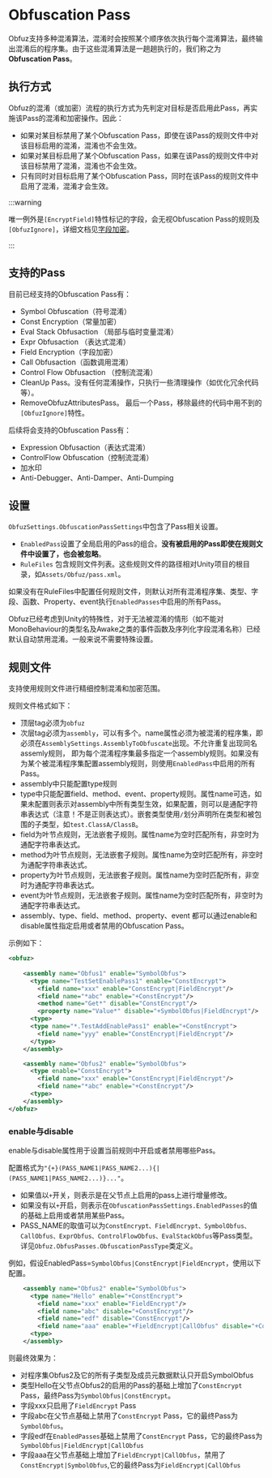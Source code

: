 # Obfuscation Pass

Obfuz支持多种混淆算法，混淆时会按照某个顺序依次执行每个混淆算法，最终输出混淆后的程序集。由于这些混淆算法是一趟趟执行的，我们称之为**Obfuscation Pass**。

## 执行方式

Obfuz的混淆（或加密）流程的执行方式为先判定对目标是否启用此Pass，再实施该Pass的混淆和加密操作。因此：

- 如果对某目标禁用了某个Obfuscation Pass，即使在该Pass的规则文件中对该目标启用的混淆，混淆也不会生效。
- 如果对某目标启用了某个Obfuscation Pass，如果在该Pass的规则文件中对该目标禁用了混淆，混淆也不会生效。
- 只有同时对目标启用了某个Obfuscation Pass，同时在该Pass的规则文件中启用了混淆，混淆才会生效。

:::warning

唯一例外是`[EncryptField]`特性标记的字段，会无视Obfuscation Pass的规则及`[ObfuzIgnore]`，详细文档见[字段加密](./field-encryption)。

:::

## 支持的Pass

目前已经支持的Obfuscation Pass有：

- Symbol Obfuscation（符号混淆）
- Const Encryption（常量加密）
- Eval Stack Obfusaction （局部与临时变量混淆）
- Expr Obfusaction （表达式混淆）
- Field Encryption（字段加密）
- Call Obfusaction（函数调用混淆）
- Control Flow Obfusaction （控制流混淆）
- CleanUp Pass。没有任何混淆操作，只执行一些清理操作（如优化冗余代码等）。
- RemoveObfuzAttributesPass。 最后一个Pass，移除最终的代码中用不到的`[ObfuzIgnore]`特性。

后续将会支持的Obfuscation Pass有：

- Expression Obfusaction（表达式混淆）
- ControlFlow Obfuscation（控制流混淆）
- 加水印
- Anti-Debugger、Anti-Damper、Anti-Dumping

## 设置

`ObfuzSettings.ObfuscationPassSettings`中包含了Pass相关设置。

- `EnabledPass`设置了全局启用的Pass的组合。**没有被启用的Pass即使在规则文件中设置了，也会被忽略**。
- `RuleFiles` 包含规则文件列表。这些规则文件的路径相对Unity项目的根目录，如`Assets/Obfuz/pass.xml`。

如果没有在RuleFiles中配置任何规则文件，则默认对所有混淆程序集、类型、字段、函数、Property、event执行`EnabledPasses`中启用的所有Pass。

Obfuz已经考虑到Unity的特殊性，对于无法被混淆的情形（如不能对MonoBehaviour的类型名及Awake之类的事件函数及序列化字段混淆名称）已经默认自动禁用混淆。一般来说不需要特殊设置。

## 规则文件

支持使用规则文件进行精细控制混淆和加密范围。

规则文件格式如下：

- 顶层tag必须为`obfuz`
- 次层tag必须为`assembly`，可以有多个。name属性必须为被混淆的程序集，即必须在`AssemblySettings.AssemblyToObfuscate`出现。不允许重复出现同名assemly规则，
即为每个混淆程序集最多指定一个assembly规则。如果没有为某个被混淆程序集配置assembly规则，则使用`EnabledPass`中启用的所有Pass。
- assembly中只能配置type规则
- type中只能配置field、method、event、property规则。属性name可选，如果未配置则表示对assembly中所有类型生效，如果配置，则可以是通配字符串表达式（注意！不是正则表达式）。嵌套类型使用`/`划分声明所在类型和被包围的子类型，如`test.ClassA/ClassB`。
- field为叶节点规则，无法嵌套子规则。属性name为空时匹配所有，非空时为通配字符串表达式。
- method为叶节点规则，无法嵌套子规则。属性name为空时匹配所有，非空时为通配字符串表达式。
- property为叶节点规则，无法嵌套子规则。属性name为空时匹配所有，非空时为通配字符串表达式。
- event为叶节点规则，无法嵌套子规则。属性name为空时匹配所有，非空时为通配字符串表达式。
- assembly、type、field、method、property、event 都可以通过enable和disable属性指定启用或者禁用的Obfuscation Pass。

示例如下：

```xml
<obfuz>
    
    <assembly name="Obfus1" enable="SymbolObfus">
      <type name="TestSetEnablePass1" enable="ConstEncrypt">
        <field name="xxx" enable="ConstEncrypt|FieldEncrypt"/>
        <field name="*abc" enable="+ConstEncrypt"/>
        <method name="Get*" disable="ConstEncrypt"/>
        <property name="Value*" disable="+SymbolObfus|FieldEncrypt"/>
      <type>
      <type name="*.TestAddEnablePass1" enable="+ConstEncrypt">
        <field name="yyy" enable="ConstEncrypt|FieldEncrypt"/>
      </type>
    </assembly>

    <assembly name="Obfus2" enable="SymbolObfus">
      <type enable="ConstEncrypt">
        <field name="xxx" enable="ConstEncrypt|FieldEncrypt"/>
        <field name="*abc" enable="+ConstEncrypt"/>
      <type>
    </assembly>
</obfuz>

```

### enable与disable

enable与disable属性用于设置当前规则中开启或者禁用哪些Pass。

配置格式为`"{+}(PASS_NAME1|PASS_NAME2...){|(PASS_NAME1|PASS_NAME2...)}..."`。

- 如果值以`+`开关，则表示是在父节点上启用的pass上进行增量修改。
- 如果没有以`+`开启，则表示在`ObfuscationPassSettings.EnabledPasses`的值的基础上启用或者禁用某些Pass。
- PASS_NAME的取值可以为`ConstEncrypt、FieldEncrypt、SymbolObfus、CallObfus、ExprObfus、ControlFlowObfus、EvalStackObfus`等Pass类型。详见`Obfuz.ObfusPasses.ObfuscationPassType`类定义。

例如，假设EnabledPass=`SymbolObfus|ConstEncrypt|FieldEncrypt`，使用以下配置。

```xml
    <assembly name="Obfus2" enable="SymbolObfus">
      <type name="Hello" enable="+ConstEncrypt">
        <field name="xxx" enable="FieldEncrypt"/>
        <field name="abc" disable="+ConstEncrypt"/>
        <field name="edf" disable="ConstEncrypt"/>
        <field name="aaa" enable="+FieldEncrypt|CallObfus" disable="+ConstEncrypt|SymbolObfus"/>
      <type>
    </assembly>
```

则最终效果为：

- 对程序集Obfus2及它的所有子类型及成员元数据默认只开启SymbolObfus
- 类型Hello在父节点Obfus2的启用的Pass的基础上增加了`ConstEncrypt` Pass，最终Pass为`SymbolObfus|ConstEncrypt`。
- 字段xxx只启用了`FieldEncrypt` Pass
- 字段abc在父节点基础上禁用了`ConstEncrypt` Pass，它的最终Pass为`SymbolObfus`。
- 字段edf在`EnabledPasses`基础上禁用了`ConstEncrypt` Pass，它的最终Pass为 `SymbolObfus|FieldEncrypt|CallObfus`
- 字段aaa在父节点基础上增加了`FieldEncrypt|CallObfus`，禁用了`ConstEncrypt|SymbolObfus`,它的最终Pass为`FieldEncrypt|CallObfus`
